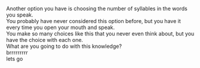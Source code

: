Another option you have is choosing the number of syllables in the words you speak.  
You probably have never considered this option before, but you have it every time you open your mouth and speak.  
You make so many choices like this that you never even think about, but you have the choice with each one.  
What are you going to do with this knowledge?  
brrrrrrrrr  
lets go  
